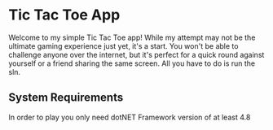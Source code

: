 # Tic Tac Toe App

Welcome to my simple Tic Tac Toe app! While my attempt may not be the ultimate gaming experience just yet, it's a start. You won't be able to challenge anyone over the internet, but it's perfect for a quick round against yourself or a friend sharing the same screen. All you have to do is run the sln.

## System Requirements

In order to play you only need dotNET Framework version of at least 4.8
